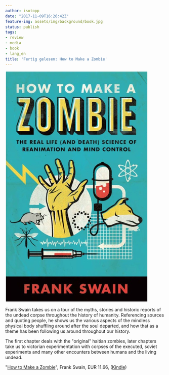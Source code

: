 ```yaml
---
author: isotopp
date: "2017-11-09T16:26:42Z"
feature-img: assets/img/background/book.jpg
status: publish
tags:
- review
- media
- book
- lang_en
title: 'Fertig gelesen: How to Make a Zombie'
---
```

[![](/uploads/2017/11/make-zombie.jpg)](https://www.amazon.de/How-Make-Zombie-Science-Reanimation-ebook/dp/B00D5SR638)

Frank Swain takes us on a tour of the myths, stories and
historic reports of the undead corpse throughout the history of
humanity. Referencing sources and quoting people, he shows us
the various aspects of the mindless physical body shuffling
around after the soul departed, and how that as a theme has been
following us around throughout our history.

The first chapter deals with the "original" haitian zombies,
later chapters take us to victorian experimentation with corpses
of the executed, soviet experiments and many other encounters
between humans and the living undead. 

"[How to Make a Zombie](https://www.amazon.de/How-Make-Zombie-Science-Reanimation-ebook/dp/B00D5SR638)", 
Frank Swain, EUR 11.66, 
([Kindle](https://www.amazon.de/How-Make-Zombie-Science-Reanimation-ebook/dp/B00D5SR638))
